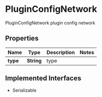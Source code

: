 

# PluginConfigNetwork

PluginConfigNetwork plugin config network

## Properties

| Name | Type | Description | Notes |
|------------ | ------------- | ------------- | -------------|
|**type** | **String** | type |  |


## Implemented Interfaces

* Serializable


